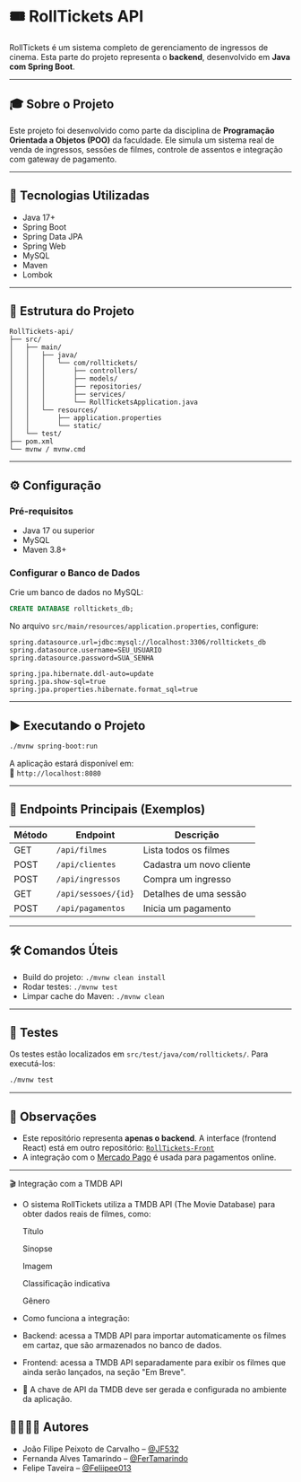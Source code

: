 # 🎟️ RollTickets API

RollTickets é um sistema completo de gerenciamento de ingressos de cinema. Esta parte do projeto representa o **backend**, desenvolvido em **Java com Spring Boot**.

---

## 🎓 Sobre o Projeto

Este projeto foi desenvolvido como parte da disciplina de **Programação Orientada a Objetos (POO)** da faculdade. Ele simula um sistema real de venda de ingressos, sessões de filmes, controle de assentos e integração com gateway de pagamento.

---

## 🚀 Tecnologias Utilizadas

- Java 17+
- Spring Boot
- Spring Data JPA
- Spring Web
- MySQL
- Maven
- Lombok

---

## 📁 Estrutura do Projeto

```
RollTickets-api/
├── src/
│   ├── main/
│   │   ├── java/
│   │   │   └── com/rolltickets/
│   │   │       ├── controllers/
│   │   │       ├── models/
│   │   │       ├── repositories/
│   │   │       ├── services/
│   │   │       └── RollTicketsApplication.java
│   │   └── resources/
│   │       ├── application.properties
│   │       └── static/
│   └── test/
├── pom.xml
└── mvnw / mvnw.cmd
```

---

## ⚙️ Configuração

### Pré-requisitos

- Java 17 ou superior
- MySQL
- Maven 3.8+

### Configurar o Banco de Dados

Crie um banco de dados no MySQL:

```sql
CREATE DATABASE rolltickets_db;
```

No arquivo `src/main/resources/application.properties`, configure:

```properties
spring.datasource.url=jdbc:mysql://localhost:3306/rolltickets_db
spring.datasource.username=SEU_USUARIO
spring.datasource.password=SUA_SENHA

spring.jpa.hibernate.ddl-auto=update
spring.jpa.show-sql=true
spring.jpa.properties.hibernate.format_sql=true
```

---

## ▶️ Executando o Projeto

```bash
./mvnw spring-boot:run
```

A aplicação estará disponível em:  
📍 `http://localhost:8080`

---

## 📡 Endpoints Principais (Exemplos)

| Método | Endpoint               | Descrição                     |
|--------|------------------------|-------------------------------|
| GET    | `/api/filmes`          | Lista todos os filmes         |
| POST   | `/api/clientes`        | Cadastra um novo cliente      |
| POST   | `/api/ingressos`       | Compra um ingresso            |
| GET    | `/api/sessoes/{id}`    | Detalhes de uma sessão        |
| POST   | `/api/pagamentos`      | Inicia um pagamento           |

---

## 🛠️ Comandos Úteis

- Build do projeto: `./mvnw clean install`
- Rodar testes: `./mvnw test`
- Limpar cache do Maven: `./mvnw clean`

---

## 🧪 Testes

Os testes estão localizados em `src/test/java/com/rolltickets/`. Para executá-los:

```bash
./mvnw test
```

---

## 📌 Observações

- Este repositório representa **apenas o backend**. A interface (frontend React) está em outro repositório: [`RollTickets-Front`](https://github.com/JF532/RollTickets-Front)
- A integração com o [Mercado Pago](https://www.mercadopago.com.br/) é usada para pagamentos online.

---

🎬 Integração com a TMDB API
- O sistema RollTickets utiliza a TMDB API (The Movie Database) para obter dados reais de filmes, como:

    Título

    Sinopse

    Imagem

    Classificação indicativa

    Gênero

- Como funciona a integração:

- Backend: acessa a TMDB API para importar automaticamente os filmes em cartaz, que são armazenados no banco de dados.

- Frontend: acessa a TMDB API separadamente para exibir os filmes que ainda serão lançados, na seção "Em Breve".

- 🔑 A chave de API da TMDB deve ser gerada e configurada no ambiente da aplicação.

## 👨‍👩‍👧‍👦 Autores

- João Filipe Peixoto de Carvalho – [@JF532](https://github.com/JF532)
- Fernanda Alves Tamarindo – [@FerTamarindo](https://github.com/FerTamarindo)
- Felipe Taveira – [@Feliipee013](https://github.com/Feliipee013)
